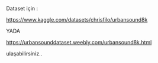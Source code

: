 Dataset için :

https://www.kaggle.com/datasets/chrisfilo/urbansound8k

YADA

https://urbansounddataset.weebly.com/urbansound8k.html

ulaşabilirsiniz..
